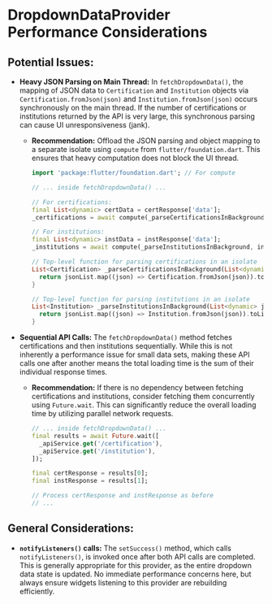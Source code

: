 # DropdownDataProvider Performance Considerations

## Potential Issues:

*   **Heavy JSON Parsing on Main Thread:** In `fetchDropdownData()`, the mapping of JSON data to `Certification` and `Institution` objects via `Certification.fromJson(json)` and `Institution.fromJson(json)` occurs synchronously on the main thread. If the number of certifications or institutions returned by the API is very large, this synchronous parsing can cause UI unresponsiveness (jank).
    *   **Recommendation:** Offload the JSON parsing and object mapping to a separate isolate using `compute` from `flutter/foundation.dart`. This ensures that heavy computation does not block the UI thread.
        ```dart
        import 'package:flutter/foundation.dart'; // For compute

        // ... inside fetchDropdownData() ...

        // For certifications:
        final List<dynamic> certData = certResponse['data'];
        _certifications = await compute(_parseCertificationsInBackground, certData);

        // For institutions:
        final List<dynamic> instData = instResponse['data'];
        _institutions = await compute(_parseInstitutionsInBackground, instData);

        // Top-level function for parsing certifications in an isolate
        List<Certification> _parseCertificationsInBackground(List<dynamic> jsonList) {
          return jsonList.map((json) => Certification.fromJson(json)).toList();
        }

        // Top-level function for parsing institutions in an isolate
        List<Institution> _parseInstitutionsInBackground(List<dynamic> jsonList) {
          return jsonList.map((json) => Institution.fromJson(json)).toList();
        }
        ```

*   **Sequential API Calls:** The `fetchDropdownData()` method fetches certifications and then institutions sequentially. While this is not inherently a performance issue for small data sets, making these API calls one after another means the total loading time is the sum of their individual response times.
    *   **Recommendation:** If there is no dependency between fetching certifications and institutions, consider fetching them concurrently using `Future.wait`. This can significantly reduce the overall loading time by utilizing parallel network requests.
        ```dart
        // ... inside fetchDropdownData() ...
        final results = await Future.wait([
          _apiService.get('/certification'),
          _apiService.get('/institution'),
        ]);

        final certResponse = results[0];
        final instResponse = results[1];

        // Process certResponse and instResponse as before
        // ...
        ```

## General Considerations:

*   **`notifyListeners()` calls:** The `setSuccess()` method, which calls `notifyListeners()`, is invoked once after both API calls are completed. This is generally appropriate for this provider, as the entire dropdown data state is updated. No immediate performance concerns here, but always ensure widgets listening to this provider are rebuilding efficiently.
